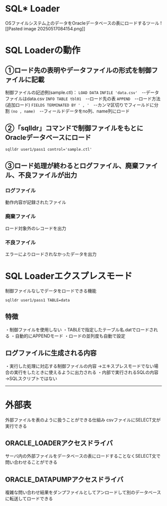 # SQL* Loader
OSファイルシステム上のデータをOracleデータベースの表にロードするツール
![[Pasted image 20250517084154.png]]
# SQL Loaderの動作

## ①ロード先の表明やデータファイルの形式を制御ファイルに記載

制御ファイルの記述例(sample.ctl)：
`LOAD DATA`
`INFILE 'data.csv'`　--データファイルはdata.csv
`INFO TABLE tbl01`　--ロード先の表
`APPEND`　--ロード方法(追加ロード)
`FIELDS TERMINATED BY ' , '`　--カンマ区切りでフィールドに分割
`(no , name)`　--フィールドデータをno列、name列にロード
## ②「sqlldr」コマンドで制御ファイルをもとにOracleデータベースにロード

`sqlldr user1/pass1 control='sample.ctl'`
## ③ロード処理が終わるとログファイル、廃棄ファイル、不良ファイルが出力
### ログファイル
動作内容が記録されたファイル
### 廃棄ファイル
ロード対象外のレコードを出力
### 不良ファイル
エラーによりロードされなかったデータを出力
# SQL Loaderエクスプレスモード
制御ファイルなしでデータをロードできる機能

`sqlldr user1/pass1 TABLE=data`
## 特徴

・制御ファイルを使用しない
・TABLEで指定したテーブル名.datでロードされる
・自動的にAPPENDモード
・ロードの並列度も自動で設定

## ログファイルに生成される内容

・実行した処理に対応する制御ファイルの内容
→エキスプレスモードでない場合の実行をしたときに使えるように出力される
・内部で実行されるSQLの内容
→SQLスクリプトではない

---
# 外部表

外部ファイルを表のように扱うことができる仕組み
csvファイルにSELECT文が実行できる
## ORACLE_LOADERアクセスドライバ

サーバ内の外部ファイルをデータベースの表にロードすることなくSELECT文で問い合わせることができる

## ORACLE_DATAPUMPアクセスドライバ

複雑な問い合わせ結果をダンプファイルとしてアンロードして別のデータベースに転送してロードできる